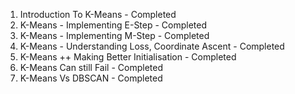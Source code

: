 01. Introduction To K-Means - Completed
02. K-Means - Implementing E-Step - Completed
03. K-Means - Implementing M-Step - Completed
04. K-Means - Understanding Loss, Coordinate Ascent - Completed
05. K-Means ++ Making Better Initialisation - Completed
06. K-Means Can still Fail - Completed
07. K-Means Vs DBSCAN - Completed
